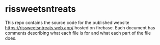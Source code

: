 # rissweetsntreats
This repo contains the source code for the published website https://rissweetsntreats.web.app/ hosted on firebase. Each document has comments describing what each file is for and what each part of the file does.
